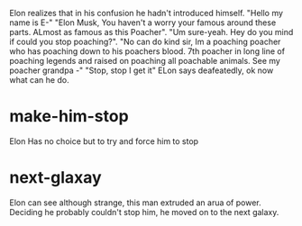 Elon realizes that in his confusion he hadn't introduced himself. "Hello my name is E-" "Elon Musk, You haven't a worry your famous around these parts. ALmost as famous as this Poacher". "Um sure-yeah. Hey do you mind if could you stop poaching?". "No can do kind sir, Im a poaching poacher who has poaching down to his poachers blood. 7th poacher in long line of poaching legends and raised on poaching all poachable animals. See my poacher grandpa -" "Stop, stop I get it" ELon says deafeatedly, ok now what can he do.
# make-him-stop
Elon Has no choice but to try and force him to stop

# next-glaxay
Elon can see although strange, this man extruded an arua of power. Deciding he probably couldn't stop him, he moved on to the next galaxy.


